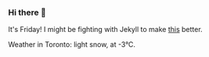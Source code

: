 ### Hi there :wave:

It's Friday! I might be fighting with Jekyll to make [this](https://swissclubtoronto.ca) better.

Weather in Toronto: light snow, at -3°C.

